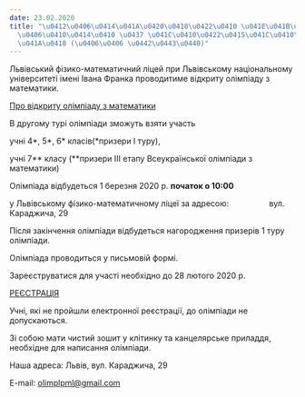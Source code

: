 ```yaml
---
date: 23.02.2020
title: "\u0412\u0406\u0414\u041A\u0420\u0418\u0422\u0410 \u041E\u041B\u0406\u041C\u041F\
  \u0406\u0410\u0414\u0410 \u0437 \u041C\u0410\u0422\u0415\u041C\u0410\u0422\u0418\
  \u041A\u0418 (\u0406\u0406 \u0442\u0443\u0440)"
---
```

Львівський фізико-математичний ліцей при Львівському національному університеті імені Івана Франка проводитиме відкриту олімпіаду з математики.

[Про відкриту олімпіаду з математики](/files/відкрита-олімпіада-з-про-відкриту-олімпіаду-з-математики.doc "Про відкриту олімпіаду з математики.doc")

В другому турі олімпіади зможуть взяти участь

учні 4\*, 5\*, 6\* класів(\*призери I туру),

учні 7\*\* класу (\*\*призери III етапу Всеукраїнської олімпіади з математики)

Олімпіада
відбудеться
1 березня 2020 р.
**початок о 10:00**

у Львівському фізико-математичному ліцеї за адресою:                  вул. Караджича, 29

Після закінчення олімпіади відбудеться нагородження призерів 1 туру олімпіади.

Олімпіада проводиться у письмовій формі.

Зареєструватися для
участі необхідно до
28 лютого 2020 р.

[РЕЄСТРАЦІЯ](https://docs.google.com/forms/d/1d3C6_14thWWTLLHRlYbFt3gGEslpDNTha4GCAvaFk0c/edit)

Учні, які не пройшли електронної реєстрації, до олімпіади не допускаються.

Зі собою мати чистий зошит у клітинку та канцелярське приладдя, необхідне для написання олімпіади.

Наша адреса: Львів, вул. Караджича, 29

E-mail:
[olimplpml@gmail.com](mailto:olimplpml@gmail.com)